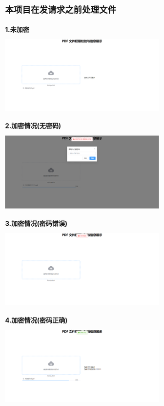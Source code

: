# 本项目在发请求之前处理文件

## 1.未加密
![](.\\public\\images\\my3.png)
## 2.加密情况(无密码)
![](.\\public\\images\\my2.png)
## 3.加密情况(密码错误)
![](.\\public\\images\\my1.png)

## 4.加密情况(密码正确)
![](.\\public\\images\\my4.png)
